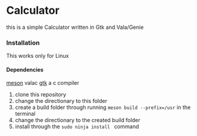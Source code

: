 # Calculator
this is a simple Calculator written in Gtk and Vala/Genie
### Installation
This works only for Linux
#### Dependencies
[meson](https://mesonbuild.com/Quick-guide.html)
valac
[gtk](https://www.gtk.org/docs/installations/)
a c compiler
1. clone this repository
2. change the directionary to this folder
3. create a build folder through running ```meson build --prefix=/usr``` in the terminal
4. change the directionary to the created build folder
5. install through the ```sudo ninja install ``` command
